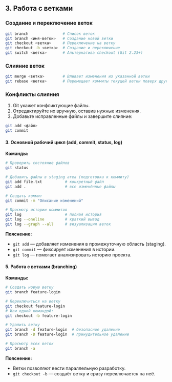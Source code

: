## **3. Работа с ветками**  
### **Создание и переключение веток**  
```bash
git branch               # Список веток
git branch <имя-ветки>   # Создание новой ветки
git checkout <ветка>     # Переключение на ветку
git checkout -b <ветка>  # Создание и переключение
git switch <ветка>       # Альтернатива checkout (Git 2.23+)
```

### **Слияние веток**  
```bash
git merge <ветка>        # Вливает изменения из указанной ветки
git rebase <ветка>       # Перемещает коммиты текущей ветки поверх другой
```

### **Конфликты слияния**  
1. Git укажет конфликтующие файлы.  
2. Отредактируйте их вручную, оставив нужные изменения.  
3. Добавьте исправленные файлы и завершите слияние:  
```bash
git add <файл>
git commit
```

#### **3. Основной рабочий цикл (add, commit, status, log)**  
**Команды:**  
```bash
# Проверить состояние файлов  
git status  

# Добавить файлы в staging area (подготовка к коммиту)  
git add file.txt          # конкретный файл  
git add .                 # все изменённые файлы  

# Создать коммит  
git commit -m "Описание изменений"  

# Просмотр истории коммитов  
git log                   # полная история  
git log --oneline         # краткий вывод  
git log --graph --all     # визуализация веток  
```  
**Пояснение:**  
- `git add` — добавляет изменения в промежуточную область (staging).  
- `git commit` — фиксирует изменения в истории.  
- `git log` — помогает анализировать историю проекта.


#### **5. Работа с ветками (branching)**  
**Команды:**  
```bash
# Создать новую ветку  
git branch feature-login  

# Переключиться на ветку  
git checkout feature-login  
# Или одной командой:  
git checkout -b feature-login  

# Удалить ветку  
git branch -d feature-login  # безопасное удаление  
git branch -D feature-login  # принудительное удаление  

# Просмотр всех веток  
git branch -a  
```  
**Пояснение:**  
- Ветки позволяют вести параллельную разработку.  
- `git checkout -b` — создаёт ветку и сразу переключается на неё.  
